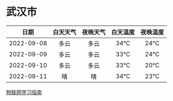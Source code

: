 # 武汉市
|日期|白天天气|夜晚天气|白天温度|夜晚温度|
|:--:|:--:|:--:|:--:|:--:|
|2022-09-08|多云|多云|34℃|24℃|
|2022-09-09|多云|多云|33℃|24℃|
|2022-09-10|多云|多云|33℃|20℃|
|2022-09-11|晴|晴|34℃|23℃|
 
[物联网学习指南](http://doc.lziqi.top/IoT)
